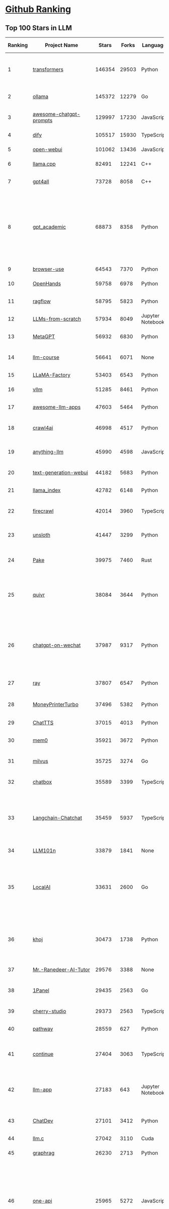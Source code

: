 [Github Ranking](../README.md)
==========

## Top 100 Stars in LLM

| Ranking | Project Name | Stars | Forks | Language | Open Issues | Description | Last Commit |
| ------- | ------------ | ----- | ----- | -------- | ----------- | ----------- | ----------- |
| 1 | [transformers](https://github.com/huggingface/transformers) | 146354 | 29503 | Python | 1071 | 🤗 Transformers: the model-definition framework for state-of-the-art machine learning models in text, vision, audio, and multimodal models, for both inference and training.  | 2025-07-02T21:41:14Z |
| 2 | [ollama](https://github.com/ollama/ollama) | 145372 | 12279 | Go | 1613 | Get up and running with Llama 3.3, DeepSeek-R1, Phi-4, Gemma 3, Mistral Small 3.1 and other large language models. | 2025-07-02T23:38:37Z |
| 3 | [awesome-chatgpt-prompts](https://github.com/f/awesome-chatgpt-prompts) | 129997 | 17230 | JavaScript | 0 | This repo includes ChatGPT prompt curation to use ChatGPT and other LLM tools better. | 2025-06-18T17:50:37Z |
| 4 | [dify](https://github.com/langgenius/dify) | 105517 | 15930 | TypeScript | 701 | Production-ready platform for agentic workflow development. | 2025-07-03T03:46:52Z |
| 5 | [open-webui](https://github.com/open-webui/open-webui) | 101062 | 13436 | JavaScript | 177 | User-friendly AI Interface (Supports Ollama, OpenAI API, ...) | 2025-07-02T20:04:16Z |
| 6 | [llama.cpp](https://github.com/ggml-org/llama.cpp) | 82491 | 12241 | C++ | 302 | LLM inference in C/C++ | 2025-07-03T03:49:27Z |
| 7 | [gpt4all](https://github.com/nomic-ai/gpt4all) | 73728 | 8058 | C++ | 689 | GPT4All: Run Local LLMs on Any Device. Open-source and available for commercial use. | 2025-05-27T20:05:19Z |
| 8 | [gpt_academic](https://github.com/binary-husky/gpt_academic) | 68873 | 8358 | Python | 259 | 为GPT/GLM等LLM大语言模型提供实用化交互接口，特别优化论文阅读/润色/写作体验，模块化设计，支持自定义快捷按钮&函数插件，支持Python和C++等项目剖析&自译解功能，PDF/LaTex论文翻译&总结功能，支持并行问询多种LLM模型，支持chatglm3等本地模型。接入通义千问, deepseekcoder, 讯飞星火, 文心一言, llama2, rwkv, claude2, moss等。 | 2025-06-24T17:35:03Z |
| 9 | [browser-use](https://github.com/browser-use/browser-use) | 64543 | 7370 | Python | 448 | 🌐 Make websites accessible for AI agents. Automate tasks online with ease. | 2025-07-02T22:20:06Z |
| 10 | [OpenHands](https://github.com/All-Hands-AI/OpenHands) | 59758 | 6978 | Python | 291 | 🙌 OpenHands: Code Less, Make More | 2025-07-03T03:28:02Z |
| 11 | [ragflow](https://github.com/infiniflow/ragflow) | 58795 | 5823 | Python | 2345 | RAGFlow is an open-source RAG (Retrieval-Augmented Generation) engine based on deep document understanding. | 2025-07-03T01:52:45Z |
| 12 | [LLMs-from-scratch](https://github.com/rasbt/LLMs-from-scratch) | 57934 | 8049 | Jupyter Notebook | 4 | Implement a ChatGPT-like LLM in PyTorch from scratch, step by step | 2025-06-30T22:49:53Z |
| 13 | [MetaGPT](https://github.com/FoundationAgents/MetaGPT) | 56932 | 6830 | Python | 18 | 🌟 The Multi-Agent Framework: First AI Software Company, Towards Natural Language Programming | 2025-06-30T11:45:55Z |
| 14 | [llm-course](https://github.com/mlabonne/llm-course) | 56641 | 6071 | None | 54 | Course to get into Large Language Models (LLMs) with roadmaps and Colab notebooks. | 2025-06-04T16:09:23Z |
| 15 | [LLaMA-Factory](https://github.com/hiyouga/LLaMA-Factory) | 53403 | 6543 | Python | 504 | Unified Efficient Fine-Tuning of 100+ LLMs & VLMs (ACL 2024) | 2025-07-02T14:08:44Z |
| 16 | [vllm](https://github.com/vllm-project/vllm) | 51285 | 8461 | Python | 1873 | A high-throughput and memory-efficient inference and serving engine for LLMs | 2025-07-03T03:11:37Z |
| 17 | [awesome-llm-apps](https://github.com/Shubhamsaboo/awesome-llm-apps) | 47603 | 5464 | Python | 3 | Collection of awesome LLM apps with AI Agents and RAG using OpenAI, Anthropic, Gemini and opensource models. | 2025-07-02T20:52:31Z |
| 18 | [crawl4ai](https://github.com/unclecode/crawl4ai) | 46998 | 4517 | Python | 172 | 🚀🤖 Crawl4AI: Open-source LLM Friendly Web Crawler & Scraper. Don't be shy, join here: https://discord.gg/jP8KfhDhyN | 2025-07-02T12:07:31Z |
| 19 | [anything-llm](https://github.com/Mintplex-Labs/anything-llm) | 45990 | 4598 | JavaScript | 273 | The all-in-one Desktop & Docker AI application with built-in RAG, AI agents, No-code agent builder, MCP compatibility,  and more. | 2025-07-03T00:18:26Z |
| 20 | [text-generation-webui](https://github.com/oobabooga/text-generation-webui) | 44182 | 5683 | Python | 2554 | LLM UI with advanced features, easy setup, and multiple backend support. | 2025-07-01T00:25:46Z |
| 21 | [llama_index](https://github.com/run-llama/llama_index) | 42782 | 6148 | Python | 224 | LlamaIndex is the leading framework for building LLM-powered agents over your data. | 2025-07-03T03:24:25Z |
| 22 | [firecrawl](https://github.com/mendableai/firecrawl) | 42014 | 3960 | TypeScript | 137 | 🔥 Turn entire websites into LLM-ready markdown or structured data. Scrape, crawl and extract with a single API. | 2025-07-03T00:08:16Z |
| 23 | [unsloth](https://github.com/unslothai/unsloth) | 41447 | 3299 | Python | 608 | Fine-tuning & Reinforcement Learning for LLMs. 🦥 Train Qwen3, Llama 4, DeepSeek-R1, Gemma 3, TTS 2x faster with 70% less VRAM. | 2025-07-03T01:03:03Z |
| 24 | [Pake](https://github.com/tw93/Pake) | 39975 | 7460 | Rust | 65 | 🤱🏻 Turn any webpage into a desktop app with Rust.  🤱🏻 利用 Rust 轻松构建轻量级多端桌面应用 | 2025-03-25T12:35:16Z |
| 25 | [quivr](https://github.com/QuivrHQ/quivr) | 38084 | 3644 | Python | 1 | Opiniated RAG for integrating GenAI in your apps 🧠   Focus on your product rather than the RAG. Easy integration in existing products with customisation!  Any LLM: GPT4, Groq, Llama. Any Vectorstore: PGVector, Faiss. Any Files. Anyway you want.  | 2025-07-02T16:05:43Z |
| 26 | [chatgpt-on-wechat](https://github.com/zhayujie/chatgpt-on-wechat) | 37987 | 9317 | Python | 295 | 基于大模型搭建的聊天机器人，同时支持 微信公众号、企业微信应用、飞书、钉钉 等接入，可选择ChatGPT/Claude/DeepSeek/文心一言/讯飞星火/通义千问/ Gemini/GLM-4/Kimi/LinkAI，能处理文本、语音和图片，访问操作系统和互联网，支持基于自有知识库进行定制企业智能客服。 | 2025-06-29T14:41:10Z |
| 27 | [ray](https://github.com/ray-project/ray) | 37807 | 6547 | Python | 2637 | Ray is an AI compute engine. Ray consists of a core distributed runtime and a set of AI Libraries for accelerating ML workloads. | 2025-07-03T03:55:38Z |
| 28 | [MoneyPrinterTurbo](https://github.com/harry0703/MoneyPrinterTurbo) | 37496 | 5382 | Python | 167 | 利用AI大模型，一键生成高清短视频 Generate short videos with one click using AI LLM. | 2025-06-11T06:34:54Z |
| 29 | [ChatTTS](https://github.com/2noise/ChatTTS) | 37015 | 4013 | Python | 59 | A generative speech model for daily dialogue. | 2025-05-23T13:00:56Z |
| 30 | [mem0](https://github.com/mem0ai/mem0) | 35921 | 3672 | Python | 369 | Memory for AI Agents; Announcing OpenMemory MCP - local and secure memory management. | 2025-07-02T18:40:59Z |
| 31 | [milvus](https://github.com/milvus-io/milvus) | 35725 | 3274 | Go | 602 | Milvus is a high-performance, cloud-native vector database built for scalable vector ANN search | 2025-07-03T03:30:45Z |
| 32 | [chatbox](https://github.com/chatboxai/chatbox) | 35589 | 3399 | TypeScript | 739 | User-friendly Desktop Client App for AI Models/LLMs (GPT, Claude, Gemini, Ollama...) | 2025-07-01T03:21:49Z |
| 33 | [Langchain-Chatchat](https://github.com/chatchat-space/Langchain-Chatchat) | 35459 | 5937 | TypeScript | 153 | Langchain-Chatchat（原Langchain-ChatGLM）基于 Langchain 与 ChatGLM, Qwen 与 Llama 等语言模型的 RAG 与 Agent 应用 \| Langchain-Chatchat (formerly langchain-ChatGLM), local knowledge based LLM (like ChatGLM, Qwen and Llama) RAG and Agent app with langchain  | 2025-03-25T15:45:51Z |
| 34 | [LLM101n](https://github.com/karpathy/LLM101n) | 33879 | 1841 | None | 0 | LLM101n: Let's build a Storyteller | 2024-08-01T01:20:33Z |
| 35 | [LocalAI](https://github.com/mudler/LocalAI) | 33631 | 2600 | Go | 445 | :robot: The free, Open Source alternative to OpenAI, Claude and others. Self-hosted and local-first. Drop-in replacement for OpenAI,  running on consumer-grade hardware. No GPU required. Runs gguf, transformers, diffusers and many more models architectures. Features: Generate Text, Audio, Video, Images, Voice Cloning, Distributed, P2P inference | 2025-07-02T22:45:21Z |
| 36 | [khoj](https://github.com/khoj-ai/khoj) | 30473 | 1738 | Python | 77 | Your AI second brain. Self-hostable. Get answers from the web or your docs. Build custom agents, schedule automations, do deep research. Turn any online or local LLM into your personal, autonomous AI (gpt, claude, gemini, llama, qwen, mistral). Get started - free. | 2025-07-03T03:49:21Z |
| 37 | [Mr.-Ranedeer-AI-Tutor](https://github.com/JushBJJ/Mr.-Ranedeer-AI-Tutor) | 29576 | 3388 | None | 13 | A GPT-4 AI Tutor Prompt for customizable personalized learning experiences. | 2025-06-14T06:58:48Z |
| 38 | [1Panel](https://github.com/1Panel-dev/1Panel) | 29435 | 2563 | Go | 610 | 🔥 1Panel provides an intuitive web interface and MCP Server to manage websites, files, containers, databases, and LLMs on a Linux server. | 2025-07-03T03:12:38Z |
| 39 | [cherry-studio](https://github.com/CherryHQ/cherry-studio) | 29373 | 2563 | TypeScript | 720 | 🍒 Cherry Studio is a desktop client that supports for multiple LLM providers. | 2025-07-03T03:50:49Z |
| 40 | [pathway](https://github.com/pathwaycom/pathway) | 28559 | 627 | Python | 43 | Python ETL framework for stream processing, real-time analytics, LLM pipelines, and RAG. | 2025-07-03T03:41:34Z |
| 41 | [continue](https://github.com/continuedev/continue) | 27404 | 3063 | TypeScript | 931 | ⏩ Create, share, and use custom AI code assistants with our open-source IDE extensions and hub of models, rules, prompts, docs, and other building blocks | 2025-07-03T03:43:27Z |
| 42 | [llm-app](https://github.com/pathwaycom/llm-app) | 27183 | 643 | Jupyter Notebook | 5 | Ready-to-run cloud templates for RAG, AI pipelines, and enterprise search with live data. 🐳Docker-friendly.⚡Always in sync with Sharepoint, Google Drive, S3, Kafka, PostgreSQL, real-time data APIs, and more. | 2025-05-16T07:58:43Z |
| 43 | [ChatDev](https://github.com/OpenBMB/ChatDev) | 27101 | 3412 | Python | 22 | Create Customized Software using Natural Language Idea (through LLM-powered Multi-Agent Collaboration) | 2025-06-05T23:58:06Z |
| 44 | [llm.c](https://github.com/karpathy/llm.c) | 27042 | 3110 | Cuda | 86 | LLM training in simple, raw C/CUDA | 2025-06-26T17:03:40Z |
| 45 | [graphrag](https://github.com/microsoft/graphrag) | 26230 | 2713 | Python | 135 | A modular graph-based Retrieval-Augmented Generation (RAG) system | 2025-06-23T22:38:11Z |
| 46 | [one-api](https://github.com/songquanpeng/one-api) | 25965 | 5272 | JavaScript | 865 | LLM API 管理 & 分发系统，支持 OpenAI、Azure、Anthropic Claude、Google Gemini、DeepSeek、字节豆包、ChatGLM、文心一言、讯飞星火、通义千问、360 智脑、腾讯混元等主流模型，统一 API 适配，可用于 key 管理与二次分发。单可执行文件，提供 Docker 镜像，一键部署，开箱即用。LLM API management & key redistribution system, unifying multiple providers under a single API. Single binary, Docker-ready, with an English UI. | 2025-02-21T11:30:22Z |
| 47 | [storm](https://github.com/stanford-oval/storm) | 25952 | 2342 | Python | 54 | An LLM-powered knowledge curation system that researches a topic and generates a full-length report with citations. | 2025-06-27T00:18:40Z |
| 48 | [composio](https://github.com/ComposioHQ/composio) | 25552 | 4416 | TypeScript | 49 | Composio equips your AI agents & LLMs with 100+ high-quality integrations via function calling | 2025-07-02T21:20:41Z |
| 49 | [void](https://github.com/voideditor/void) | 25494 | 1725 | TypeScript | 213 | None | 2025-06-29T23:34:44Z |
| 50 | [semantic-kernel](https://github.com/microsoft/semantic-kernel) | 25266 | 4024 | C# | 445 | Integrate cutting-edge LLM technology quickly and easily into your apps | 2025-07-02T16:58:07Z |
| 51 | [FastGPT](https://github.com/labring/FastGPT) | 24964 | 6428 | TypeScript | 563 | FastGPT is a knowledge-based platform built on the LLMs, offers a comprehensive suite of out-of-the-box capabilities such as data processing, RAG retrieval, and visual AI workflow orchestration, letting you easily develop and deploy complex question-answering systems without the need for extensive setup or configuration. | 2025-07-03T01:29:19Z |
| 52 | [litellm](https://github.com/BerriAI/litellm) | 24850 | 3375 | Python | 856 | Python SDK, Proxy Server (LLM Gateway) to call 100+ LLM APIs in OpenAI format - [Bedrock, Azure, OpenAI, VertexAI, Cohere, Anthropic, Sagemaker, HuggingFace, Replicate, Groq] | 2025-07-03T03:42:15Z |
| 53 | [JARVIS](https://github.com/microsoft/JARVIS) | 24206 | 2031 | Python | 79 | JARVIS, a system to connect LLMs with ML community. Paper: https://arxiv.org/pdf/2303.17580.pdf | 2024-09-26T06:43:22Z |
| 54 | [Awesome-LLM](https://github.com/Hannibal046/Awesome-LLM) | 24080 | 2031 | None | 8 | Awesome-LLM: a curated list of Large Language Model | 2025-05-09T10:06:31Z |
| 55 | [gin-vue-admin](https://github.com/flipped-aurora/gin-vue-admin) | 23121 | 6749 | Go | 21 | 🚀Vite+Vue3+Gin拥有AI辅助的基础开发平台，支持TS和JS混用。它集成了JWT鉴权、权限管理、动态路由、显隐可控组件、分页封装、多点登录拦截、资源权限、上传下载、代码生成器、表单生成器和可配置的导入导出等开发必备功能。 | 2025-07-03T03:51:37Z |
| 56 | [llamafile](https://github.com/Mozilla-Ocho/llamafile) | 22690 | 1194 | C++ | 154 | Distribute and run LLMs with a single file. | 2025-06-30T19:03:06Z |
| 57 | [gpt-researcher](https://github.com/assafelovic/gpt-researcher) | 22176 | 2920 | Python | 108 | LLM based autonomous agent that conducts deep local and web research on any topic and generates a long report with citations. | 2025-06-26T06:32:21Z |
| 58 | [CopilotKit](https://github.com/CopilotKit/CopilotKit) | 21646 | 2937 | TypeScript | 164 | React UI + elegant infrastructure for AI Copilots, AI chatbots, and in-app AI agents. The Agentic last-mile 🪁 | 2025-07-03T01:49:04Z |
| 59 | [unilm](https://github.com/microsoft/unilm) | 21466 | 2642 | Python | 629 | Large-scale Self-supervised Pre-training Across Tasks, Languages, and Modalities | 2025-06-03T09:54:32Z |
| 60 | [haystack](https://github.com/deepset-ai/haystack) | 21374 | 2241 | Python | 115 | AI orchestration framework to build customizable, production-ready LLM applications. Connect components (models, vector DBs, file converters) to pipelines or agents that can interact with your data. With advanced retrieval methods, it's best suited for building RAG, question answering, semantic search or conversational agent chatbots. | 2025-07-02T14:06:24Z |
| 61 | [gitleaks](https://github.com/gitleaks/gitleaks) | 21328 | 1666 | Go | 205 | Find secrets with Gitleaks 🔑 | 2025-07-01T20:59:34Z |
| 62 | [mlc-llm](https://github.com/mlc-ai/mlc-llm) | 20901 | 1759 | Python | 278 | Universal LLM Deployment Engine with ML Compilation | 2025-07-01T01:37:00Z |
| 63 | [pandas-ai](https://github.com/sinaptik-ai/pandas-ai) | 20794 | 1994 | Python | 10 | Chat with your database or your datalake (SQL, CSV, parquet). PandasAI makes data analysis conversational using LLMs and RAG. | 2025-06-29T12:52:50Z |
| 64 | [Awesome-Chinese-LLM](https://github.com/HqWu-HITCS/Awesome-Chinese-LLM) | 20553 | 1970 | None | 5 | 整理开源的中文大语言模型，以规模较小、可私有化部署、训练成本较低的模型为主，包括底座模型，垂直领域微调及应用，数据集与教程等。 | 2025-05-19T06:11:57Z |
| 65 | [BitNet](https://github.com/microsoft/BitNet) | 20409 | 1527 | Python | 110 | Official inference framework for 1-bit LLMs | 2025-06-03T06:14:20Z |
| 66 | [architecture.of.internet-product](https://github.com/davideuler/architecture.of.internet-product) | 20307 | 4687 | HTML | 3 | 互联网公司技术架构，微信/淘宝/微博/腾讯/阿里/美团点评/百度/OpenAI/Google/Facebook/Amazon/eBay的架构，欢迎PR补充 | 2024-02-17T12:02:24Z |
| 67 | [self-llm](https://github.com/datawhalechina/self-llm) | 20286 | 2077 | Jupyter Notebook | 134 | 《开源大模型食用指南》针对中国宝宝量身打造的基于Linux环境快速微调（全参数/Lora）、部署国内外开源大模型（LLM）/多模态大模型（MLLM）教程 | 2025-07-02T10:45:08Z |
| 68 | [llm-cookbook](https://github.com/datawhalechina/llm-cookbook) | 20192 | 2433 | Jupyter Notebook | 2 | 面向开发者的 LLM 入门教程，吴恩达大模型系列课程中文版 | 2025-06-12T14:48:07Z |
| 69 | [Scrapegraph-ai](https://github.com/ScrapeGraphAI/Scrapegraph-ai) | 20154 | 1720 | Python | 13 | Python scraper based on AI | 2025-06-26T18:36:20Z |
| 70 | [agenticSeek](https://github.com/Fosowl/agenticSeek) | 19719 | 1931 | Python | 20 | Fully Local Manus AI. No APIs, No $200 monthly bills. Enjoy an autonomous agent that thinks, browses the web, and code for the sole cost of electricity. 🔔 Official updates only via twitter @Martin993886460 (Beware of fake) | 2025-07-02T16:02:45Z |
| 71 | [llm-action](https://github.com/liguodongiot/llm-action) | 19029 | 2266 | HTML | 14 | 本项目旨在分享大模型相关技术原理以及实战经验（大模型工程化、大模型应用落地） | 2025-06-22T12:26:02Z |
| 72 | [peft](https://github.com/huggingface/peft) | 18919 | 1933 | Python | 24 | 🤗 PEFT: State-of-the-art Parameter-Efficient Fine-Tuning. | 2025-07-02T14:56:55Z |
| 73 | [Chinese-LLaMA-Alpaca](https://github.com/ymcui/Chinese-LLaMA-Alpaca) | 18867 | 1890 | Python | 1 | 中文LLaMA&Alpaca大语言模型+本地CPU/GPU训练部署 (Chinese LLaMA & Alpaca LLMs) | 2024-04-30T04:28:38Z |
| 74 | [Qwen](https://github.com/QwenLM/Qwen) | 18602 | 1528 | Python | 10 | The official repo of Qwen (通义千问) chat & pretrained large language model proposed by Alibaba Cloud. | 2025-06-16T08:59:28Z |
| 75 | [vanna](https://github.com/vanna-ai/vanna) | 18450 | 1671 | Python | 188 | 🤖 Chat with your SQL database 📊. Accurate Text-to-SQL Generation via LLMs using RAG 🔄. | 2025-04-10T03:18:09Z |
| 76 | [RAG_Techniques](https://github.com/NirDiamant/RAG_Techniques) | 18319 | 1855 | Jupyter Notebook | 1 | This repository showcases various advanced techniques for Retrieval-Augmented Generation (RAG) systems. RAG systems combine information retrieval with generative models to provide accurate and contextually rich responses. | 2025-07-01T21:50:39Z |
| 77 | [crawlee](https://github.com/apify/crawlee) | 18085 | 851 | TypeScript | 129 | Crawlee—A web scraping and browser automation library for Node.js to build reliable crawlers. In JavaScript and TypeScript. Extract data for AI, LLMs, RAG, or GPTs. Download HTML, PDF, JPG, PNG, and other files from websites. Works with Puppeteer, Playwright, Cheerio, JSDOM, and raw HTTP. Both headful and headless mode. With proxy rotation. | 2025-07-03T00:43:12Z |
| 78 | [LightRAG](https://github.com/HKUDS/LightRAG) | 18039 | 2521 | Python | 351 | "LightRAG: Simple and Fast Retrieval-Augmented Generation" | 2025-07-02T08:36:46Z |
| 79 | [agentic](https://github.com/transitive-bullshit/agentic) | 17717 | 2230 | TypeScript | 12 | Agentic is the App Store for LLM tools. Your API ⇒ Paid MCP. Instantly. | 2025-07-02T20:57:16Z |
| 80 | [llama-cookbook](https://github.com/meta-llama/llama-cookbook) | 17565 | 2538 | Jupyter Notebook | 20 | Welcome to the Llama Cookbook! This is your go to guide for Building with Llama: Getting started with Inference, Fine-Tuning, RAG. We also show you how to solve end to end problems using Llama model family and using them on various provider services   | 2025-07-03T00:59:51Z |
| 81 | [Janus](https://github.com/deepseek-ai/Janus) | 17413 | 2239 | Python | 151 | Janus-Series: Unified Multimodal Understanding and Generation Models | 2025-02-01T07:58:29Z |
| 82 | [repomix](https://github.com/yamadashy/repomix) | 17357 | 754 | TypeScript | 95 | 📦 Repomix is a powerful tool that packs your entire repository into a single, AI-friendly file. Perfect for when you need to feed your codebase to Large Language Models (LLMs) or other AI tools like Claude, ChatGPT, DeepSeek, Perplexity, Gemini, Gemma, Llama, Grok, and more. | 2025-07-02T14:53:53Z |
| 83 | [letta](https://github.com/letta-ai/letta) | 17111 | 1781 | Python | 19 | Letta (formerly MemGPT) is the stateful agents framework with memory, reasoning, and context management. | 2025-06-29T22:56:47Z |
| 84 | [context7](https://github.com/upstash/context7) | 17092 | 835 | JavaScript | 44 | Context7 MCP Server -- Up-to-date code documentation for LLMs and AI code editors | 2025-07-02T11:55:05Z |
| 85 | [MaxKB](https://github.com/1Panel-dev/MaxKB) | 16955 | 2195 | Python | 156 | 💬 MaxKB is an open-source AI assistant for enterprise. It seamlessly integrates RAG pipelines, supports robust workflows, and provides MCP tool-use capabilities. | 2025-07-03T03:46:32Z |
| 86 | [DB-GPT](https://github.com/eosphoros-ai/DB-GPT) | 16870 | 2332 | Python | 406 | AI Native Data App Development framework with AWEL(Agentic Workflow Expression Language) and Agents | 2025-07-03T01:46:42Z |
| 87 | [SWE-agent](https://github.com/SWE-agent/SWE-agent) | 16533 | 1696 | Python | 33 | SWE-agent takes a GitHub issue and tries to automatically fix it, using your LM of choice. It can also be employed for offensive cybersecurity or competitive coding challenges. [NeurIPS 2024]  | 2025-07-02T15:38:18Z |
| 88 | [evals](https://github.com/openai/evals) | 16491 | 2745 | Python | 100 | Evals is a framework for evaluating LLMs and LLM systems, and an open-source registry of benchmarks. | 2024-12-18T22:09:47Z |
| 89 | [SuperAGI](https://github.com/TransformerOptimus/SuperAGI) | 16476 | 2026 | Python | 146 | <⚡️> SuperAGI - A dev-first open source autonomous AI agent framework. Enabling developers to build, manage & run useful autonomous agents quickly and reliably. | 2025-01-22T22:14:07Z |
| 90 | [suna](https://github.com/kortix-ai/suna) | 16273 | 2522 | TypeScript | 167 | Suna - Open Source Generalist AI Agent | 2025-06-30T17:56:13Z |
| 91 | [RagaAI-Catalyst](https://github.com/raga-ai-hub/RagaAI-Catalyst) | 16181 | 3760 | Python | 8 | Python SDK for Agent AI Observability, Monitoring and Evaluation Framework. Includes features like agent, llm and tools tracing, debugging multi-agentic system, self-hosted dashboard and advanced analytics with timeline and execution graph view  | 2025-06-23T05:59:18Z |
| 92 | [kubesphere](https://github.com/kubesphere/kubesphere) | 16127 | 2223 | Go | 347 | The container platform tailored for Kubernetes multi-cloud, datacenter, and edge management ⎈ 🖥 ☁️ | 2025-06-13T01:48:48Z |
| 93 | [DocsGPT](https://github.com/arc53/DocsGPT) | 15850 | 1683 | TypeScript | 22 | DocsGPT is an open-source genAI tool that helps users get reliable answers from knowledge source, while avoiding hallucinations. It enables private and reliable information retrieval, with tooling and agentic system capability built in. | 2025-07-03T03:51:33Z |
| 94 | [web-llm](https://github.com/mlc-ai/web-llm) | 15825 | 1038 | TypeScript | 111 | High-performance In-browser LLM Inference Engine  | 2025-05-05T03:17:42Z |
| 95 | [ChatGLM2-6B](https://github.com/THUDM/ChatGLM2-6B) | 15719 | 1835 | Python | 430 | ChatGLM2-6B: An Open Bilingual Chat LLM \| 开源双语对话语言模型 | 2024-06-27T04:05:08Z |
| 96 | [SillyTavern](https://github.com/SillyTavern/SillyTavern) | 15709 | 3504 | JavaScript | 271 | LLM Frontend for Power Users. | 2025-07-01T21:02:47Z |
| 97 | [sglang](https://github.com/sgl-project/sglang) | 15660 | 2245 | Python | 494 | SGLang is a fast serving framework for large language models and vision language models. | 2025-07-03T03:57:28Z |
| 98 | [Self-Hosting-Guide](https://github.com/mikeroyal/Self-Hosting-Guide) | 15440 | 774 | Dockerfile | 15 | Self-Hosting Guide. Learn all about  locally hosting (on premises & private web servers) and managing software applications by yourself or your organization. Including Cloud, LLMs, WireGuard, Automation, Home Assistant, and Networking. | 2025-06-27T01:51:16Z |
| 99 | [goose](https://github.com/block/goose) | 15418 | 1277 | Rust | 253 | an open source, extensible AI agent that goes beyond code suggestions - install, execute, edit, and test with any LLM | 2025-07-03T03:44:25Z |
| 100 | [ChuanhuChatGPT](https://github.com/GaiZhenbiao/ChuanhuChatGPT) | 15412 | 2277 | Python | 122 | GUI for ChatGPT API and many LLMs. Supports agents, file-based QA, GPT finetuning and query with web search. All with a neat UI. | 2025-03-13T09:36:38Z |

